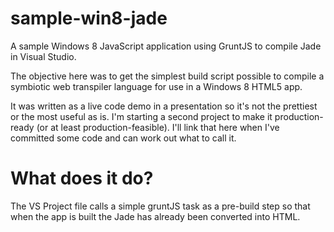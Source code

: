 sample-win8-jade
================

A sample Windows 8 JavaScript application using GruntJS to compile Jade in Visual Studio.

The objective here was to get the simplest build script possible to compile a symbiotic web transpiler language for use in a Windows 8 HTML5 app. 

It was written as a live code demo in a presentation so it's not the prettiest or the most useful as is. I'm starting a second project to make it production-ready (or at least production-feasible). I'll link that here when I've committed some code and can work out what to call it.


What does it do?
===

The VS Project file calls a simple gruntJS task as a pre-build step so that when the app is built the Jade has already been converted into HTML.
